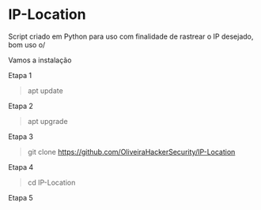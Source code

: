# IP-Location
Script criado em Python para uso com finalidade de rastrear o IP desejado, bom uso o/

Vamos a instalação

Etapa 1
> apt update

Etapa 2
> apt upgrade

Etapa 3
> git clone https://github.com/OliveiraHackerSecurity/IP-Location

Etapa 4
> cd IP-Location

Etapa 5
>

>

>

>
